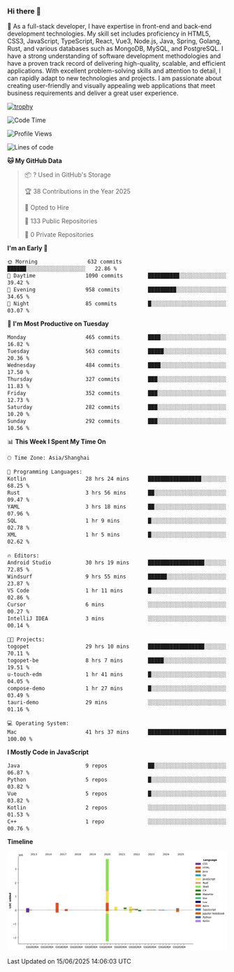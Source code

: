 ### Hi there 👋

🌱 As a full-stack developer, I have expertise in front-end and back-end development technologies. My skill set includes proficiency in HTML5, CSS3, JavaScript, TypeScript, React, Vue3, Node.js, Java, Spring, Golang, Rust, and various databases such as MongoDB, MySQL, and PostgreSQL. I have a strong understanding of software development methodologies and have a proven track record of delivering high-quality, scalable, and efficient applications. With excellent problem-solving skills and attention to detail, I can rapidly adapt to new technologies and projects. I am passionate about creating user-friendly and visually appealing web applications that meet business requirements and deliver a great user experience.

[![trophy](https://github-profile-trophy.vercel.app/?username=elton&rank=SECRET,SSS,SS,S,AAA,AA,A&theme=onedark&no-frame=true&margin-w=10)](https://github.com/ryo-ma/github-profile-trophy)

<!--START_SECTION:waka-->
![Code Time](http://img.shields.io/badge/Code%20Time-1%2C729%20hrs%2034%20mins-blue)

![Profile Views](http://img.shields.io/badge/Profile%20Views-0-blue)

![Lines of code](https://img.shields.io/badge/From%20Hello%20World%20I%27ve%20Written-5.7%20million%20lines%20of%20code-blue)

**🐱 My GitHub Data** 

> 📦 ? Used in GitHub's Storage 
 > 
> 🏆 38 Contributions in the Year 2025
 > 
> 💼 Opted to Hire
 > 
> 📜 133 Public Repositories 
 > 
> 🔑 0 Private Repositories 
 > 
**I'm an Early 🐤** 

```text
🌞 Morning                632 commits         ██████░░░░░░░░░░░░░░░░░░░   22.86 % 
🌆 Daytime                1090 commits        ██████████░░░░░░░░░░░░░░░   39.42 % 
🌃 Evening                958 commits         █████████░░░░░░░░░░░░░░░░   34.65 % 
🌙 Night                  85 commits          █░░░░░░░░░░░░░░░░░░░░░░░░   03.07 % 
```
📅 **I'm Most Productive on Tuesday** 

```text
Monday                   465 commits         ████░░░░░░░░░░░░░░░░░░░░░   16.82 % 
Tuesday                  563 commits         █████░░░░░░░░░░░░░░░░░░░░   20.36 % 
Wednesday                484 commits         ████░░░░░░░░░░░░░░░░░░░░░   17.50 % 
Thursday                 327 commits         ███░░░░░░░░░░░░░░░░░░░░░░   11.83 % 
Friday                   352 commits         ███░░░░░░░░░░░░░░░░░░░░░░   12.73 % 
Saturday                 282 commits         ███░░░░░░░░░░░░░░░░░░░░░░   10.20 % 
Sunday                   292 commits         ███░░░░░░░░░░░░░░░░░░░░░░   10.56 % 
```


📊 **This Week I Spent My Time On** 

```text
🕑︎ Time Zone: Asia/Shanghai

💬 Programming Languages: 
Kotlin                   28 hrs 24 mins      █████████████████░░░░░░░░   68.25 % 
Rust                     3 hrs 56 mins       ██░░░░░░░░░░░░░░░░░░░░░░░   09.47 % 
YAML                     3 hrs 18 mins       ██░░░░░░░░░░░░░░░░░░░░░░░   07.96 % 
SQL                      1 hr 9 mins         █░░░░░░░░░░░░░░░░░░░░░░░░   02.78 % 
XML                      1 hr 5 mins         █░░░░░░░░░░░░░░░░░░░░░░░░   02.62 % 

🔥 Editors: 
Android Studio           30 hrs 19 mins      ██████████████████░░░░░░░   72.85 % 
Windsurf                 9 hrs 55 mins       ██████░░░░░░░░░░░░░░░░░░░   23.87 % 
VS Code                  1 hr 11 mins        █░░░░░░░░░░░░░░░░░░░░░░░░   02.86 % 
Cursor                   6 mins              ░░░░░░░░░░░░░░░░░░░░░░░░░   00.27 % 
IntelliJ IDEA            3 mins              ░░░░░░░░░░░░░░░░░░░░░░░░░   00.14 % 

🐱‍💻 Projects: 
togopet                  29 hrs 10 mins      ██████████████████░░░░░░░   70.11 % 
togopet-be               8 hrs 7 mins        █████░░░░░░░░░░░░░░░░░░░░   19.51 % 
u-touch-edm              1 hr 41 mins        █░░░░░░░░░░░░░░░░░░░░░░░░   04.05 % 
compose-demo             1 hr 27 mins        █░░░░░░░░░░░░░░░░░░░░░░░░   03.49 % 
tauri-demo               29 mins             ░░░░░░░░░░░░░░░░░░░░░░░░░   01.16 % 

💻 Operating System: 
Mac                      41 hrs 37 mins      █████████████████████████   100.00 % 
```

**I Mostly Code in JavaScript** 

```text
Java                     9 repos             ██░░░░░░░░░░░░░░░░░░░░░░░   06.87 % 
Python                   5 repos             █░░░░░░░░░░░░░░░░░░░░░░░░   03.82 % 
Vue                      5 repos             █░░░░░░░░░░░░░░░░░░░░░░░░   03.82 % 
Kotlin                   2 repos             ░░░░░░░░░░░░░░░░░░░░░░░░░   01.53 % 
C++                      1 repo              ░░░░░░░░░░░░░░░░░░░░░░░░░   00.76 % 
```



**Timeline**

![Lines of Code chart](https://raw.githubusercontent.com/elton/elton/main/assets/bar_graph.png)


 Last Updated on 15/06/2025 14:06:03 UTC
<!--END_SECTION:waka-->

<!--
**elton/elton** is a ✨ _special_ ✨ repository because its `README.md` (this file) appears on your GitHub profile.

Here are some ideas to get you started:

- 🔭 I’m currently working on ...
- 🌱 I’m currently learning ...
- 👯 I’m looking to collaborate on ...
- 🤔 I’m looking for help with ...
- 💬 Ask me about ...
- 📫 How to reach me: ...
- 😄 Pronouns: ...
- ⚡ Fun fact: ...
-->
